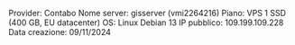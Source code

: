 Provider: Contabo
Nome server: gisserver (vmi2264216)
Piano: VPS 1 SSD (400 GB, EU datacenter)
OS: Linux Debian 13
IP pubblico: 109.199.109.228
Data creazione: 09/11/2024
